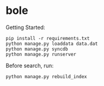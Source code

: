 bole
=====================


Getting Started:

    pip install -r requirements.txt
	python manage.py loaddata data.dat
    python manage.py syncdb
    python manage.py runserver
    
Before search, run:
	
	python manage.py rebuild_index
